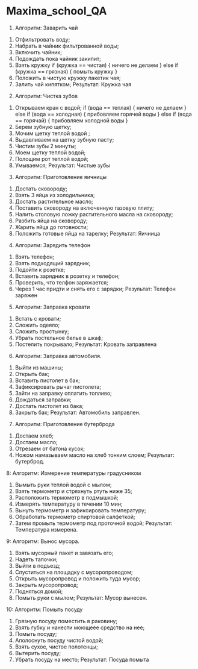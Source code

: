 # Maxima_school_QA
1. Алгоритм:  Заварить чай 
1) Отфильтровать воду;
2) Набрать в чайник фильтрованной воды;
3) Включить чайник;
4) Подождать пока чайник закипит;
5) Взять кружку 
    if (кружка == чистая)
    {
     ничего не делаем
    }
else if (кружка == грязная)
    {
     помыть кружку 
    }
6) Положить в чистую кружку пакетик чая;
7) Залить чай кипятком;
Результат: Кружка чая


2. Алгоритм: Чистка  зубов
1) Открываем кран с водой;
 if (вода == теплая)
    {
     ничего не делаем
    }
else if (вода == холодная)
    {
    прибовляем горячей воды 
    }
else if (вода == горячай)
    {
    прибовляем холодной воды 
    }
2) Берем зубную щетку;
3) Мочим щетку теплой водой ;
4) Выдавливаем на щетку зубную пасту;
5) Чистим зубы 2 минуты;
6) Моем щетку теплой водой;
7) Полощим рот теплой водой;
8) Умываемся;
Результат: Чистые зубы


3. Алгоритм: Приготовление яичницы
1) Достать сковороду;
2) Взять 3 яйца из холодильника;
3) Достать растительное масло;
4) Поставить сковороду на включенную газовую плиту;
5) Налить столовую ложку растительного масла на сковороду;
6) Разбить яйца на сковороду;
7) Жарить яйца до готовности;
8) Положить готовые яйца на тарелку;
Результат: Яичница 


4. Алгоритм: Зарядить телефон
1) Взять телефон;
2) Взять подходящий зарядник;
3) Подойти к розетке;
4) Вставить зарядник в розетку и телефон;
5) Проверить, что телфон заряжается;
6) Через 1 час придти и снять его с зарядки;
Результат: Телефон заряжен


5. Алгоритм: Заправка кровати
1) Встать с кровати;
2) Сложить одеяло;
3) Сложить простынку;
4) Убрать постельное белье в шкаф;
5) Постелить покрывало;
Результат: Кровать заправлена

 
6. Алгоритм: Заправка автомобиля.
1) Выйти из машины;
2) Открыть бак;
3) Вставить пистолет в бак;
4) Зафиксировать рычаг пистолета;
5) Зайти на заправку оплатить топливо;
6) Дождаться заправки;
7) Достать пистолет из бака;
8) Закрыть бак;
Результат: Автомобиль заправлен.


7. Алгоритм: Приготовление бутерброда
1) Достаем хлеб;
2) Достаем масло;
3) Отрезаем от батона кусок;
4) Ножом намазываем масло на хлеб тонким слоем;
Результат: бутерброд.


8: Алгоритм: Измерение температуры градусником
1) Вымыть руки теплой водой с мылом;
2) Взять термометр и стряхнуть ртуть ниже 35;
3) Расположить термометр в подмышкой;
4) Измерять температуру в течении 10 мин;
5) Вынуть термометр и зафиксировать температуру;
6) Обработать термометр спиртовой салфеткой;
7) Затем промыть термометр под проточной водой;
Результат: Температура измерена.


9: Алгоритм: Вынос мусора.
1) Взять мусорный пакет и завязать его;
2) Надеть тапочки;
3) Выйти в подъезд;
4) Спуститься на площадку с мусоропроводом;
5) Открыть мусоропровод и положить туда мусор;
6) Закрыть мусоропровод;
7) Подняться домой;
8) Помыть руки с мылом;
Результат: Мусор вынесен. 


10: Алгоритм: Помыть посуду
1) Грязную посуду поместить в раковину;
2) Взять губку и нанести моющеее средство на нее;
3) Помыть посуду;
4) Аполоснуть посуду чистой водой;
5) Взять сухое, чистое полотенцы;
6) Вытерить посуду;
7) Убрать посуду на место;
Результат: Посуда помыта
